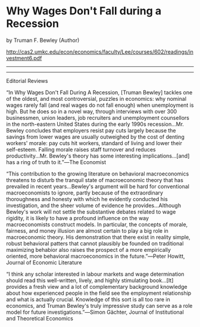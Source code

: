# Why Wages Don't Fall during a Recession
by Truman F. Bewley (Author)

http://cas2.umkc.edu/econ/economics/faculty/Lee/courses/602/readings/investment6.pdf 




































---------------------------------------
---------------------------------------

Editorial Reviews

“In Why Wages Don't Fall During A Recession, [Truman Bewley] tackles one of the oldest, and most controversial, puzzles in economics: why nominal wages rarely fall (and real wages do not fall enough) when unemployment is high. But he does so in a novel way, through interviews with over 300 businessmen, union leaders, job recruiters and unemployment counsellors in the north-eastern United States during the early 1990s recession...Mr. Bewley concludes that employers resist pay cuts largely because the savings from lower wages are usually outweighed by the cost of denting workers' morale: pay cuts hit workers‚ standard of living and lower their self-esteem. Falling morale raises staff turnover and reduces productivity...Mr. Bewley's theory has some interesting implications...[and] has a ring of truth to it.”―The Economist

“This contribution to the growing literature on behavioral macroeconomics threatens to disturb the tranquil state of macroeconomic theory that has prevailed in recent years...Bewley's argument will be hard for conventional macroeconomists to ignore, partly because of the extraordinary thoroughness and honesty with which he evidently conducted his investigation, and the sheer volume of evidence he provides...Although Bewley's work will not settle the substantive debates related to wage rigidity, it is likely to have a profound influence on the way macroeconomists construct models. In particular, the concepts of morale, fairness, and money illusion are almost certain to play a big role in macroeconomic theory. His demonstration that there exist in reality simple, robust behavioral patters that cannot plausibly be founded on traditional maximizing behabior also raises the prospect of a more empirically oriented, more behavioral macroeconomics in the future.”―Peter Howitt, Journal of Economic Literature

“I think any scholar interested in labour markets and wage determination should read this well-written, lively, and highly stimulating book...[It] provides a fresh view and a lot of complementary background knowledge about how experienced people in the field see the employment relationship and what is actually crucial. Knowledge of this sort is all too rare in economics, and Truman Bewley's truly impressive study can serve as a role model for future investigations.”―Simon Gächter, Journal of Institutional and Theoretical Economics
